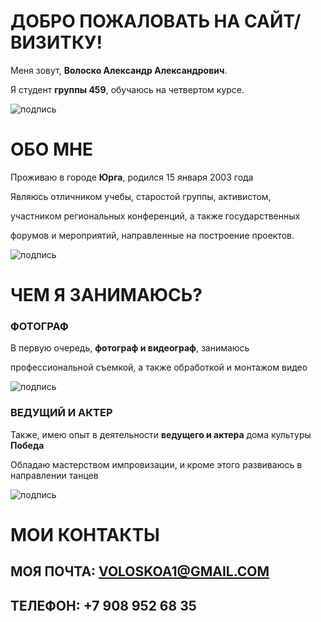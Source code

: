 # ДОБРО ПОЖАЛОВАТЬ НА САЙТ/ВИЗИТКУ!

Меня зовут, **Волоско Александр Александрович**.

Я студент **группы 459**, обучаюсь на четвертом курсе.


![подпись](https://sun4-12.userapi.com/impg/oJy_OS2yZAmA6zklL11RBMlG7wmeIIG3jSE9qA/1CDc2qjEAdU.jpg?size=2560x1696&quality=95&sign=3997fd08edd4f4f63fed1fa433a08200&type=album)

# ОБО МНЕ

Проживаю в городе **Юрга**, родился 15 января 2003 года

Являюсь отличником учебы, старостой группы, активистом,

участником региональных конференций, а также государственных

форумов и мероприятий, направленные на построение проектов.

![подпись](https://sun4-12.userapi.com/impg/-NAerw0DBot7o9t7Kah6uBIwrlzfcCA-mD148g/nrbzU6EIJ4A.jpg?size=1280x960&quality=96&sign=60905f69a052573320e2de84ea78faec&type=album)

# ЧЕМ Я ЗАНИМАЮСЬ?

### ФОТОГРАФ

В первую очередь, **фотограф и видеограф**, занимаюсь

профессиональной съемкой, а также обработкой и монтажом видео

![подпись](https://sun9-85.userapi.com/impg/tBiIZkr9-RzJ8Gyyl3M1cXbIq8O18jNG2p1Y9A/_Q-fc6mKpUI.jpg?size=1620x2160&quality=95&sign=5c895937c20fcb3800337c5e359c7949&type=album)

### ВЕДУЩИЙ И АКТЕР

Также, имею опыт в деятельности **ведущего и актера** дома культуры **Победа**

Обладаю мастерством импровизации, и кроме этого развиваюсь в направлении танцев

![подпись](https://sun9-86.userapi.com/impg/UoAt9a0N4bJLZuGpcukXB1M09PvGZ52s8T8KRQ/uV7kl4rKaXA.jpg?size=2000x1333&quality=96&sign=724e6b749490c2a22acbbd3eedb7b79b&type=album)

# МОИ КОНТАКТЫ

## МОЯ ПОЧТА: VOLOSKOA1@GMAIL.COM

## ТЕЛЕФОН: +7 908 952 68 35
